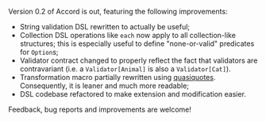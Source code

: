 Version 0.2 of Accord is out, featuring the following improvements:

* String validation DSL rewritten to actually be useful;
* Collection DSL operations like `each` now apply to all collection-like structures; this is especially useful to define "none-or-valid" predicates for `Option`s;
* Validator contract changed to properly reflect the fact that validators are contravariant (i.e. a `Validator[Animal]` is also a `Validator[Cat]`).
* Transformation macro partially rewritten using [quasiquotes](http://docs.scala-lang.org/overviews/macros/quasiquotes.html). Consequently, it is leaner and much more readable;
* DSL codebase refactored to make extension and modification easier.

Feedback, bug reports and improvements are welcome!

